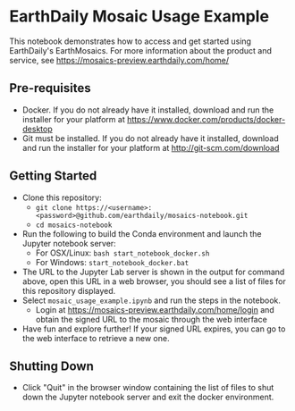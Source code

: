 # EarthDaily Mosaic Usage Example

This notebook demonstrates how to access and get started using EarthDaily's EarthMosaics. For more information about the product and service, see https://mosaics-preview.earthdaily.com/home/

## Pre-requisites
- Docker. If you do not already have it installed, download and run the installer for your platform at https://www.docker.com/products/docker-desktop
- Git must be installed. If you do not already have it installed, download and run the installer for your platform at http://git-scm.com/download 

## Getting Started
- Clone this repository: 
  - `git clone https://<username>:<password>@github.com/earthdaily/mosaics-notebook.git`
  - `cd mosaics-notebook`
- Run the following to build the Conda environment and launch the Jupyter notebook server: 
  - For OSX/Linux: `bash start_notebook_docker.sh`
  - For Windows: `start_notebook_docker.bat`
- The URL to the Jupyter Lab server is shown in the output for command above, open this URL in a web browser, you should see a list of files for this repository displayed.
- Select `mosaic_usage_example.ipynb` and run the steps in the notebook. 
  - Login at https://mosaics-preview.earthdaily.com/home/login and obtain the signed URL to the mosaic through the web interface
- Have fun and explore further! If your signed URL expires, you can go to the web interface to retrieve a new one. 

## Shutting Down 
- Click "Quit" in the browser window containing the list of files to shut down the Jupyter notebook server and exit the docker environment.
